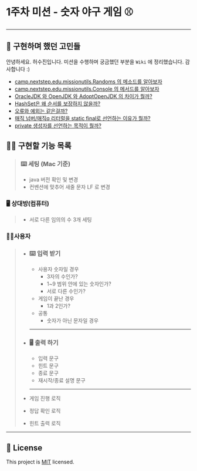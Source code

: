 # 1주차 미션 - 숫자 야구 게임 ⚾ 

---

## 🧐 구현하며 했던 고민들
안녕하세요. 허수진입니다. 미션을 수행하며 궁금했던 부분을 `Wiki` 에 정리했습니다. 감사합니다 :)
- [camp.nextstep.edu.missionutils.Randoms 의 메소드를 알아보자](https://github.com/her0807/java-baseball-precourse/wiki/camp.nextstep.edu.missionutils.Randoms-%EC%9D%98-%EB%A9%94%EC%86%8C%EB%93%9C%EB%A5%BC-%EC%95%8C%EC%95%84%EB%B3%B4%EC%9E%90)
- [camp.nextstep.edu.missionutils.Console 의 메서드를 알아보자](https://github.com/her0807/java-baseball-precourse/wiki/camp.nextstep.edu.missionutils.Console-%EC%9D%98-%EB%A9%94%EC%84%9C%EB%93%9C%EB%A5%BC-%EC%95%8C%EC%95%84%EB%B3%B4%EC%9E%90)
- [OracleJDK 와 OpenJDK 와 AdoptOpenJDK 의 차이가 뭘까?](https://github.com/her0807/java-baseball-precourse/wiki/Mac%EC%97%90%EC%84%9C-JAVA-%EB%B2%84%EC%A0%84-%ED%99%95%EC%9D%B8%EA%B3%BC-IntelliJ-%EC%97%90%EC%84%9C-JDK-%EB%B3%80%ED%99%98%ED%95%98%EA%B8%B0)
- [HashSet은 왜 순서를 보장하지 않을까?](https://github.com/her0807/java-baseball-precourse/wiki/HashSet,-TreeSet,-LinkedHashSet)
- [오류와 예외는 같은걸까?](https://github.com/her0807/java-baseball-precourse/wiki/%EC%98%88%EC%99%B8%EC%B2%98%EB%A6%AC%EC%97%90-%EB%8C%80%ED%95%98%EC%97%AC)
- [매직 넘버/매직q 리터럴을 static final로 선언하는 이유가 뭘까?](https://github.com/her0807/java-baseball-precourse/wiki/final-%EA%B3%BC-static-final-%EC%9D%98-%EC%B0%A8%EC%9D%B4%3F)
- [private 생성자를 선언하는 목적이 뭘까?](https://github.com/her0807/java-baseball-precourse/wiki/private-%EC%83%9D%EC%84%B1%EC%9E%90%EB%A5%BC-%EC%84%A0%EC%96%B8%ED%95%98%EB%8A%94-%EB%AA%A9%EC%A0%81%EC%9D%B4-%EB%AD%98%EA%B9%8C%3F)
## ✍🏻 구현할 기능 목록

>  ### ⌨️ 세팅 (Mac 기준)
>
> - java 버전 확인 및 변경
> - 컨벤션에 맞추어 새줄 문자 LF 로 변경 



### 🖥  상대방(컴퓨터)

> - 서로 다른 임의의 수 3개 세팅



### 👩‍💻사용자

> - ### ⌨️ 입력 받기 
>
>   - 사용자 숫자일 경우
>     - 3자의 수인가?
>     - 1~9 범위 안에 있는 숫자인가?
>     - 서로 다른 수인가?
>   - 게임이 끝난 경우 
>     - 1과 2인가?
>   - 공통
>     - 숫자가 아닌 문자일 경우
>
>   ---
>
> - ### 🖥 출력 하기
>
>   - 입력 문구
>   - 힌트 문구
>   - 종료 문구
>   - 재시작/종료 설명 문구
>
>   ---
>
> - 게임 진행 로직
>
> - 정답 확인 로직
>
> - 힌트 출력 로직



---

## 📝 License

This project is [MIT](https://github.com/woowacourse/java-baseball-precourse/blob/master/LICENSE) licensed.
